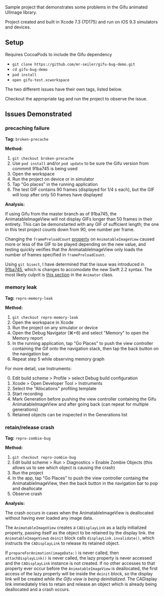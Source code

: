 Sample project that demonstrates some problems in the Gifu animated UIImage library.

Project created and built in Xcode 7.3 (7D175) and run on iOS 9.3 simulators and devices.

## Setup

Requires CocoaPods to include the Gifu dependency

- `git clone https://github.com/mr-seiler/gifu-bug-demo.git`
- `cd gifu-bug-demo`
- `pod install`
- `open gifu-test.xcworkspace`

The two different issues have their own tags, listed below.

Checkout the appropriate tag and run the project to observe the issue.

## Issues Demonstrated

### precaching failure

**Tag:** `broken-precache`

**Method:**

1. `git checkout broken-precache`
2. Use `pod install` and/or `pod update` to be sure the Gifu version from commmit 91ba745 is being used
3. Open the workspace
4. Run the project on device or in simulator
5. Tap "Go places" in the running application
6. The test GIF contains 90 frames (displayed for 1/4 s each), but the GIF will loop after only 50 frames have displayed

**Analysis:**

If using Gifu from the master branch as of 91ba745, the AnimatableImageView will not display GIFs longer than 50 frames in their entirety. This can be demonstarted with any GIF of sufficient length; the one in this test project counts down from 90, one number per frame.

Changing the `framePreloadCount` [property](https://github.com/kaishin/Gifu/blob/91ba7459cb25ab55fdf590f71270e324c66d63f8/Source/AnimatableImageView.swift#L11) on `AnimatableImageView` caused more or less of the GIF to be played depending on the new value, and testing quickly verifies that the AnimatableImageView only loads the number of frames specified in `framePreloadCount`.

Using `git bisect`, I have determined that the issue was introduced in [91ba745](https://github.com/kaishin/Gifu/commit/91ba7459cb25ab55fdf590f71270e324c66d63f8), which is changes to accomodate the new Swift 2.2 syntax.  The most likely culprit is [this section](https://github.com/kaishin/Gifu/commit/91ba7459cb25ab55fdf590f71270e324c66d63f8#diff-a371863dc341490579ce956d1024a4dc) in the `Animator` class.

### memory leak

**Tag:** `repro-memory-leak`

**Method:**

1. `git checkout repro-memory-leak`
2. Open the workspace in Xcode
3. Run the project on any simulator or device
4. Open the Debug Navigator (⌘+6) and select "Memory" to open the Memory report
5. In the running application, tap "Go Places" to push the view controller containing the Gif onto the navigation stack, then tap the back button on the navigation bar.
6. Repeat step 5 while observing memory graph

For more detail, use Instruments:

0. Edit build scheme > Profile > select Debug build configuration
1. Xcode > Open Developer Tool > Instruments
2. Select the "Allocations" profiling template
3. Start recording
4. Mark Generation before pushing the view controller containing the Gifu AnimatableImageView and after going back (can repeat for multiple generations)
5. Retained objects can be inspected in the Generations list

### retain/release crash

**Tag:** `repro-zombie-bug`

**Method:**

1. `git checkout repro-zombie-bug`
2. Edit build scheme > Run > Diagnostics > Enable Zombie Objects (this allows us to see which object is causing the crash)
3. Run the project
4. In the app, tap "Go Places" to push the view controller containg the AnimatableImageView, then the back button in the navigation bar to pop and deallocate
5. Observe crash

**Analysis:**

The crash occurs in cases when the AnimatableImageView is deallocated without having ever loaded any image data.

The `AnimatableImageView` creates a `CADisplayLink` as a lazily initialized property, passing itself as the object to be retained by the display link. the `AnimatableImageView`s `deinit` block calls `displayLink.invalidate()`, which instructs the `CADisplayLink` to release its retained object.

If `prepareForAnimation(imageData:)` is never called, then `attachDisplayLink()` is never called, the lazy property is never accessed and the `CADisplayLink` instance is not created.
If no other accesses to that property ever occur before the `AnimatableImageView` is deallocated, the first access of the lazy property will be inside the `deinit` block, so the display link will be created _while the Gifu view is being deinitialized_. The CADisplay link immediately tries to retain and release an object which is already being deallocated and a crash occurs.

